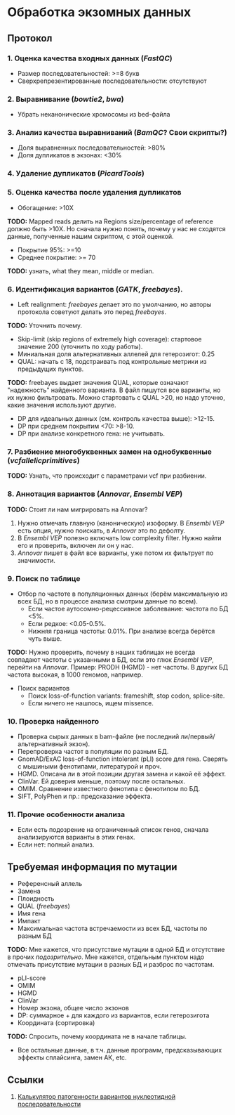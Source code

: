 # Обработка экзомных данных

## Протокол

### 1. Оценка качества входных данных (*FastQC*)

* Размер последовательностей: >=8 букв
* Сверхрепрезентированные последовательности: отсутствуют

### 2. Выравнивание (*bowtie2*, *bwa*)

* Убрать неканонические хромосомы из bed-файла

### 3. Анализ качества выравниваний (*BamQC*? Свои скрипты?)

* Доля выравненных последовательностей: >80%
* Доля дупликатов в экзонах: <30%

### 4. Удаление дупликатов (*PicardTools*)

### 5. Оценка качества после удаления дупликатов

* Обогащение: >10X

**TODO:** Mapped reads делить на Regions size/percentage of reference должно быть >10X. Но сначала нужно понять, почему у нас не сходятся данные, полученные нашим скриптом, с этой оценкой.

* Покрытие 95%: >=10
* Среднее покрытие: >= 70 

**TODO:** узнать, what they mean, middle or median.

### 6. Идентификация вариантов (*GATK*, *freebayes*).

* Left realignment: *freebayes* делает это по умолчанию, но авторы протокола советуют делать это перед *freebayes*. 

**TODO:** Уточнить почему.

* Skip-limit (skip regions of extremely high coverage): стартовое значение 200 (уточнить по ходу работы).
* Миниальная доля альтернативных аллелей для гетерозигот: 0.25
* QUAL: начать с 18, подстраивать под контрольные метрики из предыдущих пунктов.

**TODO:** freebayes выдает значения QUAL, которые означают "надежность" найденного варианта. В файл пишутся все варианты, но их нужно фильтровать. Можно стартовать с QUAL >20, но надо уточню, какие значения используют другие.

* DP для идеальных данных (см. контроль качества выше): >12-15.
* DP при среднем покрытим <70: >8-10.
* DP при анализе конкретного гена: не учитывать.

### 7. Разбиение многобуквенных замен на однобуквенные (*vcfallelicprimitives*)

**TODO:** Узнать, что происходит с параметрами vcf при разбиении.

### 8. Аннотация вариантов (*Annovar*, *Ensembl VEP*)

**TODO:** Стоит ли нам мигрировать на Annovar?

1. Нужно отмечать главную (каноническую) изоформу. В *Ensembl VEP* есть опция, нужно поискать, в *Annovar* это по дефолту. 
2. В *Ensembl VEP* полезно включать low complexity filter. Нужно найти его и проверить, включен ли он у нас.
3. *Annovar* пишет в файл все варианты, уже потом их фильтрует по значимости.

### 9. Поиск по таблице

* Отбор по частоте в популяционных данных (берём максимальную из всех БД, но в процессе анализа смотрим данные по всем).
	* Если частое аутосомно-рецессивное заболевание: частота по БД <5%.
	* Если редкое: <0.05-0.5%. 
	* Нижняя граница частоты: 0.01%. При анализе всегда берётся чуть выше.

**TODO:** Нужно проверить, почему в наших таблицах не всегда совпадают частоты с указанными в БД, если это глюк *Ensembl VEP*, перейти на *Annovar*. Пример: PRODH (HGMD) - нет частоты. В других БД частота высокая, в 1000 геномов, например.

* Поиск вариантов
	* Поиск loss-of-function variants: frameshift, stop codon, splice-site.
	* Если ничего не нашлось, ищем missence.

### 10. Проверка найденного

* Проверка сырых данных в bam-файле (не последний ли/первый/альтернативный экзон).
* Перепроверка частот в популяции по разным БД.
* GnomAD/ExAC loss-of-function intolerant (pLI) score для гена. Сверять с мышиными фенотипами, литературой и проч.
* HGMD. Описана ли в этой позиции другая замена и какой её эффект.
* ClinVar. Ей доверия меньше, поэтому после остальных.
* OMIM. Сравнение известного фенотипа с фенотипом по БД.
* SIFT, PolyPhen и пр.: предсказание эффекта.

### 11. Прочие особенности анализа

* Если есть подозрение на ограниченный список генов, сначала анализируются варианты в этих генах.
* Если нет: полный анализ.

## Требуемая информация по мутации

* Референсный аллель
* Замена
* Плоидность
* QUAL (*freebayes*)
* Имя гена
* Импакт
* Максимальная частота встречаемости из всех БД, частоты по разным БД

**TODO:** Мне кажется, что присутствие мутации в одной БД и отсутствие в прочих _подозрительно_.
Мне кажется, отдельным пунктом надо отмечать присутствие мутации в разных БД и разброс по частотам.

* pLI-score
* OMIM
* HGMD
* ClinVar
* Номер экзона, общее число экзонов
* DP: суммарное + для каждого из вариантов, если гетерозигота
* Координата (сортировка)

**TODO:** Спросить, почему координата не в начале таблицы.

* Все остальные данные, в т.ч. данные программ, предсказывающих эффекты сплайсинга, замен АК, etc.

## Ссылки

1. [Калькулятор патогенности вариантов нуклеотидной последовательности](http://calc.generesearch.ru/)
